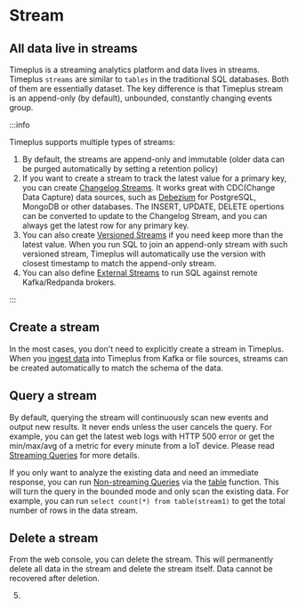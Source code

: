# Stream

## All data live in streams

Timeplus is a streaming analytics platform and data lives in streams. Timeplus `streams` are similar to `tables` in the traditional SQL databases. Both of them are essentially dataset. The key difference is that Timeplus stream is an append-only (by default), unbounded, constantly changing events group.

:::info

Timeplus supports multiple types of streams:

1. By default, the streams are append-only and immutable (older data can be purged automatically by setting a retention policy)
2. If you want to create a stream to track the latest value for a primary key, you can create [Changelog Streams](changelog-stream). It works great with CDC(Change Data Capture) data sources, such as [Debezium](https://debezium.io/) for PostgreSQL, MongoDB or other databases. The INSERT, UPDATE, DELETE opertions can be converted to update to the Changelog Stream, and you can always get the latest row for any primary key.
3. You can also create [Versioned Streams](versioned-stream) if you need keep more than the latest value. When you run SQL to join an append-only stream with such versioned stream, Timeplus will automatically use the version with closest timestamp to match the append-only stream.
4. You can also define [External Streams](external-stream) to run SQL against remote Kafka/Redpanda brokers.

:::

## Create a stream

In the most cases, you don't need to explicitly create a stream in Timeplus. When you [ingest data](ingestion) into Timeplus from Kafka or file sources, streams can be created automatically to match the schema of the data.



## Query a stream

By default, querying the stream will continuously scan new events and output new results. It never ends unless the user cancels the query. For example, you can get the latest web logs with HTTP 500 error or get the min/max/avg of a metric for every minute from a IoT device. Please read [Streaming Queries](stream-query) for more details.

If you only want to analyze the existing data and need an immediate response, you can run [Non-streaming Queries](history) via the [table](functions#table) function. This will turn the query in the bounded mode and only scan the existing data. For example, you can run `select count(*) from table(stream1)` to get the total number of rows in the data stream.



## Delete a stream

From the web console, you can delete the stream. This will permanently delete all data in the stream and delete the stream itself. Data cannot be recovered after deletion.

5. 



